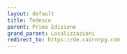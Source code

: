 ```yaml
---
layout: default
title: Tedesco
parent: Prima Edizione
grand_parent: Localizzazioni
redirect_to: https://de.cairnrpg.com
---
```

